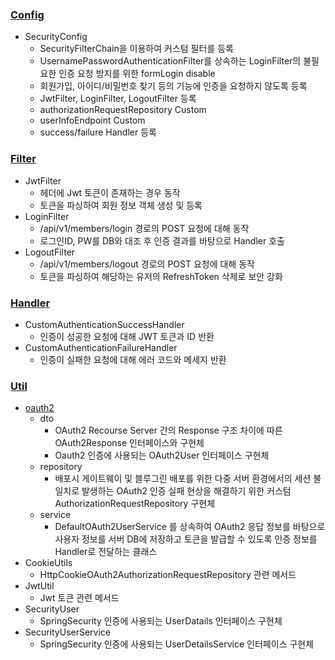 ### [Config](https://github.com/prgrms-web-devcourse-final-project/WEB1_2_FlowDay_BE/tree/develop/src/main/java/org/example/flowday/global/security/config)

- SecurityConfig
    - SecurityFilterChain을 이용하여 커스텀 필터를 등록
    - UsernamePasswordAuthenticationFilter를 상속하는 LoginFilter의 불필요한 인증 요청 방지를 위한 formLogin disable
    - 회원가입, 아이디/비밀번호 찾기 등의 기능에 인증을 요청하지 않도록 등록
    - JwtFilter, LoginFilter, LogoutFilter 등록
    - authorizationRequestRepository Custom
    - userInfoEndpoint Custom
    - success/failure Handler 등록

### [Filter](https://github.com/prgrms-web-devcourse-final-project/WEB1_2_FlowDay_BE/tree/develop/src/main/java/org/example/flowday/global/security/filter)

- JwtFilter
    - 헤더에 Jwt 토큰이 존재하는 경우 동작
    - 토큰을 파싱하여 회원 정보 객체 생성 및 등록
- LoginFilter
    - /api/v1/members/login 경로의 POST 요청에 대해 동작
    - 로그인ID, PW를 DB와 대조 후 인증 결과를 바탕으로 Handler 호출
- LogoutFilter
    - /api/v1/members/logout 경로의 POST 요청에 대해 동작
    - 토큰을 파싱하여 해당하는 유저의 RefreshToken 삭제로 보안 강화

### [Handler](https://github.com/prgrms-web-devcourse-final-project/WEB1_2_FlowDay_BE/tree/develop/src/main/java/org/example/flowday/global/security/handler)

- CustomAuthenticationSuccessHandler
    - 인증이 성공한 요청에 대해 JWT 토큰과 ID 반환
- CustomAuthenticationFailureHandler
    - 인증이 실패한 요청에 대해 에러 코드와 메세지 반환

### [Util](https://github.com/prgrms-web-devcourse-final-project/WEB1_2_FlowDay_BE/tree/develop/src/main/java/org/example/flowday/global/security/util)

- [oauth2](https://github.com/prgrms-web-devcourse-final-project/WEB1_2_FlowDay_BE/tree/develop/src/main/java/org/example/flowday/global/security/util/oauth2)
    - dto
        - OAuth2 Recourse Server 간의 Response 구조 차이에 따른 OAuth2Response 인터페이스와 구현체
        - Oauth2 인증에 사용되는 OAuth2User 인터페이스 구현체
    - repository
        - 배포시 게이트웨이 및 블루그린 배포를 위한 다중 서버 환경에서의 세션 불일치로 발생하는 OAuth2 인증 실패 현상을 해결하기 위한 커스텀 AuthorizationRequestRepository 구현체
    - service
        - DefaultOAuth2UserService 를 상속하여 OAuth2 응답 정보를 바탕으로 사용자 정보를 서버 DB에 저장하고 토큰을 발급할 수 있도록 인증 정보를 Handler로 전달하는 클래스
- CookieUtils
    - HttpCookieOAuth2AuthorizationRequestRepository 관련 메서드
- JwtUtil
    - Jwt 토큰 관련 메서드
- SecurityUser
    - SpringSecurity 인증에 사용되는 UserDatails 인터페이스 구현체
- SecurityUserService
    - SpringSecurity 인증에 사용되는 UserDetailsService 인터페이스 구현체
